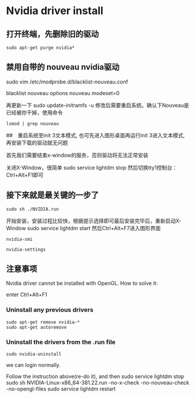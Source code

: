 # Nvidia driver install
## 打开终端，先删除旧的驱动

	sudo apt-get purge nvidia*
## 禁用自带的 nouveau nvidia驱动
	
sudo vim /etc/modprobe.d/blacklist-nouveau.conf

blacklist nouveau
options nouveau modeset=0

再更新一下
	sudo update-initramfs -u
修改后需要重启系统。确认下Nouveau是已经被你干掉，使用命令

	lsmod | grep nouveau
##　重启系统至init 3文本模式, 也可先进入图形桌面再运行init 3进入文本模式, 再安装下载的驱动就无问题

首先我们需要结束x-window的服务，否则驱动将无法正常安装

关闭X-Window，很简单
	sudo service lightdm stop
然后切换tty1控制台：Ctrl+Alt+F1即可
## 接下来就是最关键的一步了
	sudo sh ./NVIDIA.run
开始安装，安装过程比较快，根据提示选择即可最后安装完毕后，重新启动X-Window
	sudo service lightdm start
然后Ctrl+Alt+F7进入图形界面

	nvidia-smi

	nvidia-settings
## 注意事项
Nvidia driver cannot be installed with OpenGL.
How to solve it:

enter Ctrl+Alt+F1

### Uninstall any previous drivers
	sudo apt-get remove nvidia-*
	sudo apt-get autoremove
### Uninstall the drivers from the .run file
	sudo nvidia-uninstall
we can login normally.

Follow the instruction above(re-do it), and then
	sudo service lightdm stop
	sudo sh NVIDIA-Linux-x86_64-381.22.run -no-x-check -no-nouveau-check -no-opengl-files
	sudo service lightdm restart



